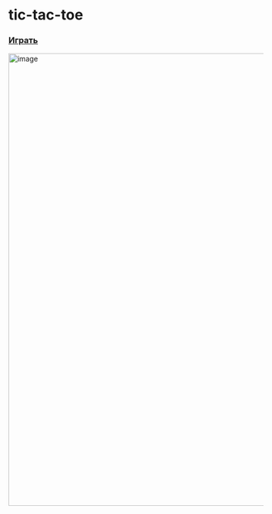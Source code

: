 # tic-tac-toe

### [Играть](http://horhe-delvega.ru/)

<img width="893" alt="image" src="https://github.com/ScherbakovM/tic-tac-toe/assets/109952823/091e0e6a-24d2-4798-8e05-62d7b0107907">


